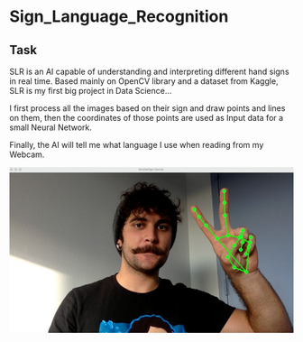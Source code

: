 # Sign_Language_Recognition

## Task

SLR is an AI capable of understanding and interpreting different hand signs in real time. 
Based mainly on OpenCV library and a dataset from Kaggle, SLR is my first big project in Data Science...

I first process all the images based on their sign and draw points and lines on them, then the coordinates of those points are used as Input data for a small Neural Network.

Finally, the AI will tell me what language I use when reading from my Webcam.

![First Step](https://github.com/Akleryon/Sign_Language_Recognition/blob/main/sign.jpeg)
